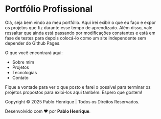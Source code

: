 # Portfólio Profissional

Olá, seja bem vindo ao meu portfólio. Aqui irei exibir o que eu faço e expor os projetos que fiz durante esse tempo de aprendizado. Além disso, vale ressaltar que ainda está passando por modificações constantes e está em fase de testes para depois colocá-lo como um site independente sem depender do Github Pages.

O que você encontrará aqui:

- Sobre mim
- Projetos
- Tecnologias
- Contato

Fique a vontade para ver o que posto e farei o possível para terminar os projetos propostos para exibi-los aqui também. Espero que gostem!


Copyright © 2025 Pablo Henrique | Todos os Direitos Reservados.

Desenvolvido com ❤ por **Pablo Henrique**.

